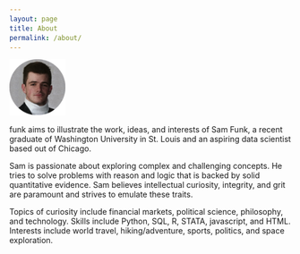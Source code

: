 ```yaml
---
layout: page
title: About
permalink: /about/
---
```


<img src='https://github.com/samfunk/samfunk.github.io/blob/master/images/headshot2.png?raw=True' width='100' height='100' title='fünke' alt='headshot'/>  

funk aims to illustrate the work, ideas, and interests of Sam Funk, a recent graduate of Washington University in St. Louis and an aspiring data scientist based out of Chicago.  

Sam is passionate about exploring complex and challenging concepts. He tries to solve problems with reason and logic that is backed by solid quantitative evidence. Sam believes intellectual curiosity, integrity, and grit are paramount and strives to emulate these traits.  

Topics of curiosity include financial markets, political science, philosophy, and technology. Skills include Python, SQL, R, STATA, javascript, and HTML. Interests include world travel, hiking/adventure, sports, politics, and space exploration. 
